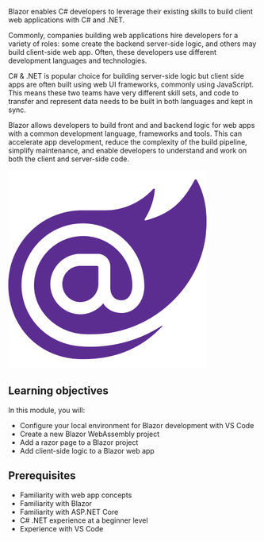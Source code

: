 Blazor enables C# developers to leverage their existing skills to build client web applications with C# and .NET.

Commonly, companies building web applications hire developers for a variety of roles: some create the backend server-side logic, and others may build  client-side web app. Often, these developers use different development languages and technologies.

C# & .NET is popular choice for building server-side logic but client side apps are often built using web UI frameworks, commonly using JavaScript. This means these two teams have very different skill sets, and code to transfer and represent data needs to be built in both languages and kept in sync.

Blazor allows developers to build front and and backend logic for web apps with a common development language, frameworks and tools. This can accelerate app development, reduce the complexity of the build pipeline, simplify maintenance, and enable developers to understand and work on both the client and server-side code.

![](../media/BrandBlazor.png)

## Learning objectives

In this module, you will:

- Configure your local environment for Blazor development with VS Code
- Create a new Blazor WebAssembly project
- Add a razor page to a Blazor project
- Add client-side logic to a Blazor web app

## Prerequisites

- Familiarity with web app concepts
- Familiarity with Blazor
- Familiarity with ASP.NET Core
- C# .NET experience at a beginner level
- Experience with VS Code